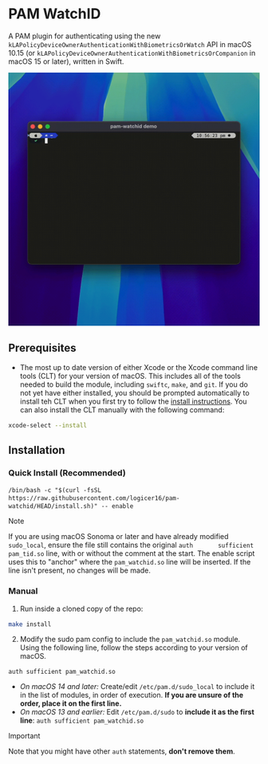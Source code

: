 # PAM WatchID

A PAM plugin for authenticating using the new `kLAPolicyDeviceOwnerAuthenticationWithBiometricsOrWatch` API in macOS 10.15 (or `kLAPolicyDeviceOwnerAuthenticationWithBiometricsOrCompanion` in macOS 15 or later), written in Swift.

![](demo.gif)

## Prerequisites

* The most up to date version of either Xcode or the Xcode command line tools (CLT) for your version of macOS. This includes all of the tools needed to build the module, including `swiftc`, `make`, and `git`. If you do not yet have either installed, you should be prompted automatically to install teh CLT when you first try to follow the [install instructions](#installation). You can also install the CLT manually with the following command:

```sh
xcode-select --install
```

## Installation

### Quick Install (Recommended)

```
/bin/bash -c "$(curl -fsSL https://raw.githubusercontent.com/logicer16/pam-watchid/HEAD/install.sh)" -- enable
```

> [!NOTE]
> If you are using macOS Sonoma or later and have already modified `sudo_local`, ensure the file still contains the original `auth       sufficient     pam_tid.so` line, with or without the comment at the start. The enable script uses this to "anchor" where the `pam_watchid.so` line will be inserted. If the line isn't present, no changes will be made.

### Manual
1. Run inside a cloned copy of the repo: 
```sh
make install
```
2. Modify the sudo pam config to include the `pam_watchid.so` module. Using the following line, follow the steps according to your version of macOS. 
  ```
  auth sufficient pam_watchid.so
  ```
   * *On macOS 14 and later:* Create/edit `/etc/pam.d/sudo_local` to include it in the list of modules, in order of execution.
   **If you are unsure of the order, place it on the first line.**
   * *On macOS 13 and earlier:* Edit `/etc/pam.d/sudo` to **include it as the first line**: `auth sufficient pam_watchid.so`

> [!IMPORTANT]
> Note that you might have other `auth` statements, **don't remove them**.
